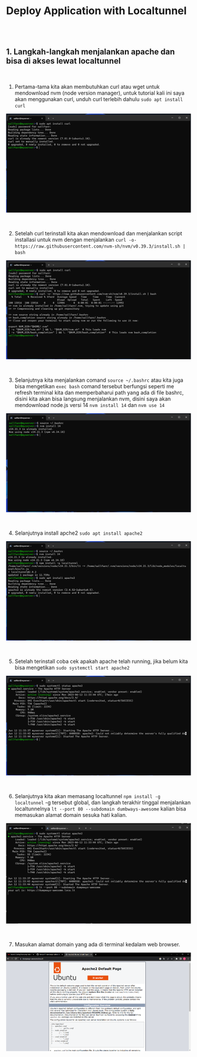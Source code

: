 # Deploy Application with Localtunnel
<br/>

<br/>

## 1. Langkah-langkah menjalankan apache dan bisa di akses lewat localtunnel
<br/>

1. Pertama-tama kita akan membutuhkan curl atau wget untuk mendownload nvm (node version manager), untuk tutorial kali ini saya akan menggunakan curl, unduh curl terlebih dahulu `sudo apt install curl`

![1](/week-1/Localtunnel/img/1.png)

<br/>

2. Setelah curl terinstall kita akan mendownload dan menjalankan script installasi untuk nvm dengan menjalankan `curl -o- https://raw.githubusercontent.com/nvm-sh/nvm/v0.39.3/install.sh | bash`

![2](/week-1/Localtunnel/img/2.png)

<br/>

3. Selanjutnya kita menjalankan comand `source ~/.bashrc` atau kita juga bisa mengetikan `exec bash` comand tersebut berfungsi seperti me refresh terminal kita dan memperbaharui path yang ada di file bashrc, disini kita akan bisa langsung menjalankan nvm, disini saya akan mendownload node.js versi 14 `nvm install 14` dan `nvm use 14`

![3](/week-1/Localtunnel/img/3.png)

<br/>

4. Selanjutnya install apche2 `sudo apt install apache2`

![4](/week-1/Localtunnel/img/4.png)

<br/>

5. Setelah terinstall coba cek apakah apache telah running, jika belum kita bisa mengetikan `sudo systemctl start apache2`

![5](/week-1/Localtunnel/img/5.png)

<br/>

6. Selanjutnya kita akan memasang localtunnel `npm install -g localtunnel` -g tersebut global, dan langkah terakhir tinggal menjalankan localtunnelnya `lt --port 80 --subdomain dumbways-awesome` kalian bisa memasukan alamat domain sesuka hati kalian.

![6](/week-1/Localtunnel/img/6.png)

<br/>

7. Masukan alamat domain yang ada di terminal kedalam web browser.

![7](/week-1/Localtunnel/img/7.png)
